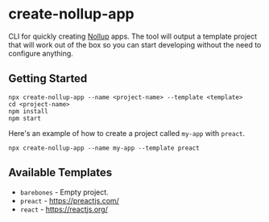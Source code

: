# create-nollup-app

CLI for quickly creating [Nollup](https://github.com/PepsRyuu/nollup) apps. The tool will output a template project that will work out of the box so you can start developing without the need to configure anything.

## Getting Started

```
npx create-nollup-app --name <project-name> --template <template>
cd <project-name>
npm install
npm start
```

Here's an example of how to create a project called ```my-app``` with ```preact```.

```
npx create-nollup-app --name my-app --template preact
```

## Available Templates

* ```barebones``` - Empty project.
* ```preact``` - https://preactjs.com/
* ```react``` - https://reactjs.org/
